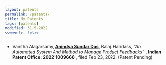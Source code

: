```yaml
---
layout: patents
permalink: /patents/
title: My Patents
tags: [patents]
modified: 31-5-2022
comments: false
---
```


<section>

    
  
  <p align="center">
    </p>
  <div style="text-align:left"><ul><li>Vanitha Alagarsamy, <b><u>Anindya Sundar Das</u></b>, Balaji Haridass,  <em>“An Automated System And Method to Manage Product Feedbacks”</em> , <b>Indian Patent Office: 202211009666</b> , filed Feb 23, 2022.  (Patent Pending)

 </li>
 
</ul> </div>



</section>



